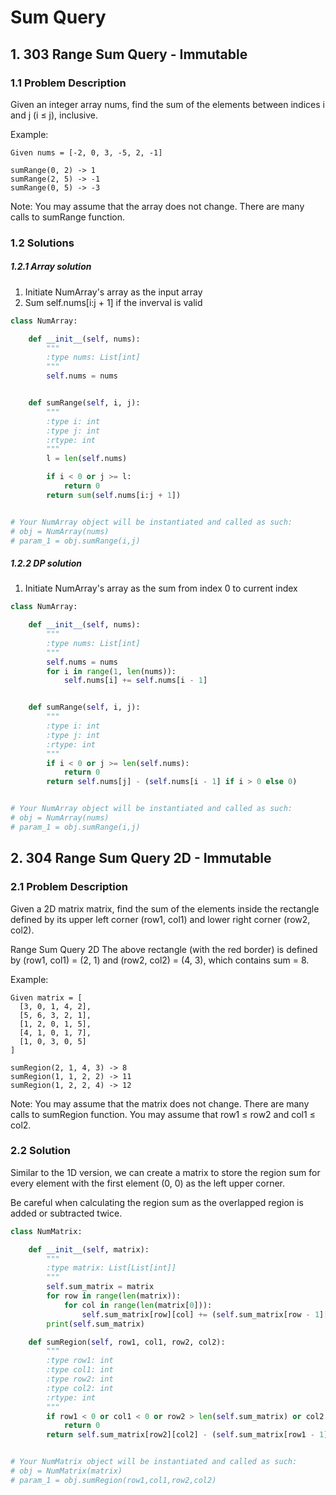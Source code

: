 # Sum Query

## 1. 303 Range Sum Query - Immutable
### 1.1 Problem Description
Given an integer array nums, find the sum of the elements between indices i and j (i ≤ j), inclusive.

Example:
```
Given nums = [-2, 0, 3, -5, 2, -1]

sumRange(0, 2) -> 1
sumRange(2, 5) -> -1
sumRange(0, 5) -> -3
```

Note:
You may assume that the array does not change.
There are many calls to sumRange function.

### 1.2 Solutions
##### 1.2.1 Array solution
1. Initiate NumArray's array as the input array
2. Sum self.nums[i:j + 1] if the inverval is valid

```python
class NumArray:

    def __init__(self, nums):
        """
        :type nums: List[int]
        """
        self.nums = nums


    def sumRange(self, i, j):
        """
        :type i: int
        :type j: int
        :rtype: int
        """
        l = len(self.nums)

        if i < 0 or j >= l:
            return 0
        return sum(self.nums[i:j + 1])


# Your NumArray object will be instantiated and called as such:
# obj = NumArray(nums)
# param_1 = obj.sumRange(i,j)
```

##### 1.2.2 DP solution
1. Initiate NumArray's array as the sum from index 0 to current index

```python
class NumArray:

    def __init__(self, nums):
        """
        :type nums: List[int]
        """
        self.nums = nums
        for i in range(1, len(nums)):
            self.nums[i] += self.nums[i - 1]


    def sumRange(self, i, j):
        """
        :type i: int
        :type j: int
        :rtype: int
        """
        if i < 0 or j >= len(self.nums):
            return 0
        return self.nums[j] - (self.nums[i - 1] if i > 0 else 0)


# Your NumArray object will be instantiated and called as such:
# obj = NumArray(nums)
# param_1 = obj.sumRange(i,j)
```

## 2. 304 Range Sum Query 2D - Immutable
### 2.1 Problem Description
Given a 2D matrix matrix, find the sum of the elements inside the rectangle defined by its upper left corner (row1, col1) and lower right corner (row2, col2).

Range Sum Query 2D
The above rectangle (with the red border) is defined by (row1, col1) = (2, 1) and (row2, col2) = (4, 3), which contains sum = 8.

Example:
```
Given matrix = [
  [3, 0, 1, 4, 2],
  [5, 6, 3, 2, 1],
  [1, 2, 0, 1, 5],
  [4, 1, 0, 1, 7],
  [1, 0, 3, 0, 5]
]

sumRegion(2, 1, 4, 3) -> 8
sumRegion(1, 1, 2, 2) -> 11
sumRegion(1, 2, 2, 4) -> 12
```
Note:
You may assume that the matrix does not change.
There are many calls to sumRegion function.
You may assume that row1 ≤ row2 and col1 ≤ col2.

### 2.2 Solution
Similar to the 1D version, we can create a matrix to store the region sum for every element with the first element (0, 0) as the left upper corner.

Be careful when calculating the region sum as the overlapped region is added or subtracted twice.

```python
class NumMatrix:

    def __init__(self, matrix):
        """
        :type matrix: List[List[int]]
        """
        self.sum_matrix = matrix
        for row in range(len(matrix)):
            for col in range(len(matrix[0])):
                self.sum_matrix[row][col] += (self.sum_matrix[row - 1][col] if row > 0 else 0) + (self.sum_matrix[row][col - 1] if col > 0 else 0) - (self.sum_matrix[row - 1][col - 1] if row > 0 and col > 0 else 0)
        print(self.sum_matrix)

    def sumRegion(self, row1, col1, row2, col2):
        """
        :type row1: int
        :type col1: int
        :type row2: int
        :type col2: int
        :rtype: int
        """
        if row1 < 0 or col1 < 0 or row2 > len(self.sum_matrix) or col2 > len(self.sum_matrix[0]):
            return 0
        return self.sum_matrix[row2][col2] - (self.sum_matrix[row1 - 1][col2] if row1 > 0 else 0) - (self.sum_matrix[row2][col1 - 1] if col1 > 0 else 0) + (self.sum_matrix[row1 - 1][col1 - 1] if row1 > 0 and col1 > 0 else 0)


# Your NumMatrix object will be instantiated and called as such:
# obj = NumMatrix(matrix)
# param_1 = obj.sumRegion(row1,col1,row2,col2)
```
